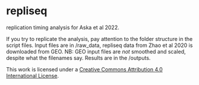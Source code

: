 # repliseq
replication timing analysis for Aska et al 2022.

If you try to replicate the analysis, pay attention to the folder structure in the script files. Input files are in /raw_data, repliseq data from Zhao et al 2020 is downloaded from GEO. NB: GEO input files are *not* smoothed and scaled, despite what the filenames say. Results are in the /outputs.

This work is licensed under a
[Creative Commons Attribution 4.0 International License][cc-by].

[cc-by]: http://creativecommons.org/licenses/by/4.0/

